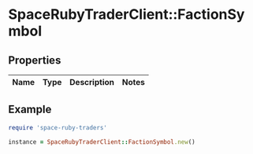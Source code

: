 # SpaceRubyTraderClient::FactionSymbol

## Properties

| Name | Type | Description | Notes |
| ---- | ---- | ----------- | ----- |

## Example

```ruby
require 'space-ruby-traders'

instance = SpaceRubyTraderClient::FactionSymbol.new()
```


